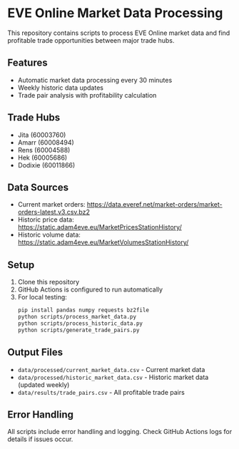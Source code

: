 # EVE Online Market Data Processing

This repository contains scripts to process EVE Online market data and find profitable trade opportunities between major trade hubs.

## Features

- Automatic market data processing every 30 minutes
- Weekly historic data updates
- Trade pair analysis with profitability calculation

## Trade Hubs

- Jita (60003760)
- Amarr (60008494)
- Rens (60004588)
- Hek (60005686)
- Dodixie (60011866)

## Data Sources

- Current market orders: https://data.everef.net/market-orders/market-orders-latest.v3.csv.bz2
- Historic price data: https://static.adam4eve.eu/MarketPricesStationHistory/
- Historic volume data: https://static.adam4eve.eu/MarketVolumesStationHistory/

## Setup

1. Clone this repository
2. GitHub Actions is configured to run automatically
3. For local testing:
   ```bash
   pip install pandas numpy requests bz2file
   python scripts/process_market_data.py
   python scripts/process_historic_data.py
   python scripts/generate_trade_pairs.py
   ```

## Output Files

- `data/processed/current_market_data.csv` - Current market data
- `data/processed/historic_market_data.csv` - Historic market data (updated weekly)
- `data/results/trade_pairs.csv` - All profitable trade pairs

## Error Handling

All scripts include error handling and logging. Check GitHub Actions logs for details if issues occur.
